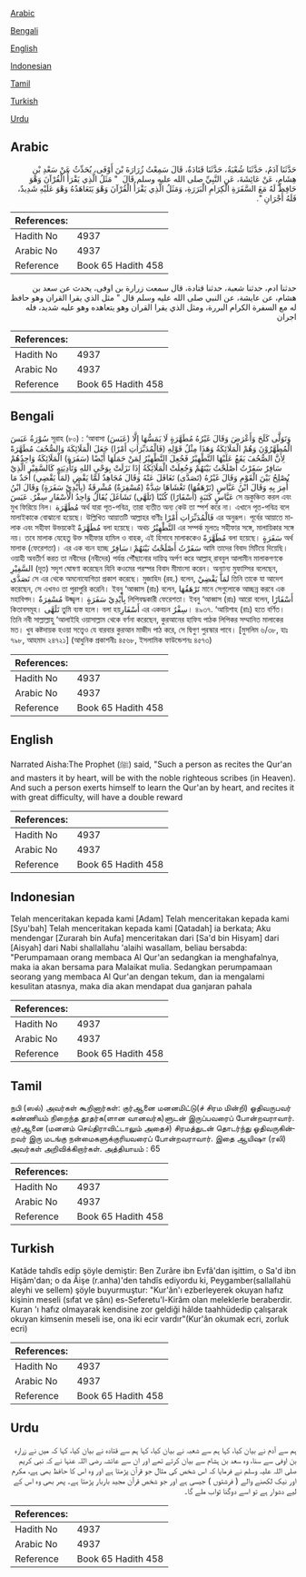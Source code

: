 [Arabic](#arabic)

[Bengali](#bengali)

[English](#english)

[Indonesian](#indonesian)

[Tamil](#tamil)

[Turkish](#turkish)

[Urdu](#urdu)

## Arabic


<div dir="rtl" lang="ar" style={{fontSize:'larger',backgroundColor:'#f8f9fa',padding:20}}>
حَدَّثَنَا آدَمُ، حَدَّثَنَا شُعْبَةُ، حَدَّثَنَا قَتَادَةُ، قَالَ سَمِعْتُ زُرَارَةَ بْنَ أَوْفَى، يُحَدِّثُ عَنْ سَعْدِ بْنِ هِشَامٍ، عَنْ عَائِشَةَ، عَنِ النَّبِيِّ صلى الله عليه وسلم قَالَ ‏ "‏ مَثَلُ الَّذِي يَقْرَأُ الْقُرْآنَ وَهْوَ حَافِظٌ لَهُ مَعَ السَّفَرَةِ الْكِرَامِ الْبَرَرَةِ، وَمَثَلُ الَّذِي يَقْرَأُ الْقُرْآنَ وَهْوَ يَتَعَاهَدُهُ وَهْوَ عَلَيْهِ شَدِيدٌ، فَلَهُ أَجْرَانِ ‏"‏‏.‏
</div>
<div style={{backgroundColor:'#f8f9fa',padding:20, marginBottom: 10}}><table> <thead> <tr> <th>References:</th> <th></th> </tr> </thead> <tbody><tr><td>Hadith No</td><td>4937</td></tr><tr><td>Arabic No</td><td>4937</td></tr><tr><td>Reference</td><td>Book 65 Hadith 458</td></tr></tbody></table></div>


<div dir="rtl" lang="ar" style={{fontSize:'larger',backgroundColor:'#f8f9fa',padding:20}}>
حدثنا ادم، حدثنا شعبة، حدثنا قتادة، قال سمعت زرارة بن اوفى، يحدث عن سعد بن هشام، عن عايشة، عن النبي صلى الله عليه وسلم قال " مثل الذي يقرا القران وهو حافظ له مع السفرة الكرام البررة، ومثل الذي يقرا القران وهو يتعاهده وهو عليه شديد، فله اجران
</div>
<div style={{backgroundColor:'#f8f9fa',padding:20, marginBottom: 10}}><table> <thead> <tr> <th>References:</th> <th></th> </tr> </thead> <tbody><tr><td>Hadith No</td><td>4937</td></tr><tr><td>Arabic No</td><td>4937</td></tr><tr><td>Reference</td><td>Book 65 Hadith 458</td></tr></tbody></table></div>

## Bengali


<div dir="ltr" lang="bn" style={{fontSize:'larger',backgroundColor:'#f8f9fa',padding:20}}>
سُوْرَةُ عَبَسَ সূরাহ (৮০) : ‘আবাসা (عَبَسَ) وَتَوَلَّى كَلَحَ وَأَعْرَضَ وَقَالَ غَيْرُهُ مُطَهَّرَةٍ لَا يَمَسُّهَا إِلَّا الْمُطَهَّرُوْنَ وَهُمْ الْمَلَائِكَةُ وَهَذَا مِثْلُ قَوْلِهِ (فَالْمُدَبِّرَاتِ أَمْرًا) جَعَلَ الْمَلَائِكَةَ وَالصُّحُفَ مُطَهَّرَةً لِأَنَّ الصُّحُفَ يَقَعُ عَلَيْهَا التَّطْهِيْرُ فَجُعِلَ التَّطْهِيْرُ لِمَنْ حَمَلَهَا أَيْضًا (سَفَرَةٍ) الْمَلَائِكَةُ وَاحِدُهُمْ سَافِرٌ سَفَرْتُ أَصْلَحْتُ بَيْنَهُمْ وَجُعِلَتْ الْمَلَائِكَةُ إِذَا نَزَلَتْ بِوَحْيِ اللهِ وَتَأْدِيَتِهِ كَالسَّفِيْرِ الَّذِيْ يُصْلِحُ بَيْنَ الْقَوْمِ وَقَالَ غَيْرُهُ (تَصَدَّى) تَغَافَلَ عَنْهُ وَقَالَ مُجَاهِدٌ لَمَّا يَقْضِ (لمَاَّ يَقْضِي) أَحَدٌ مَا أُمِرَ بِهِ وَقَالَ ابْنُ عَبَّاسٍ (تَرْهَقُهَا) تَغْشَاهَا شِدَّةٌ (مُسْفِرَةٌ) مُشْرِقَةٌ (بِأَيْدِيْ سَفَرَةٍ) وَقَالَ ابْنُ عَبَّاسٍ كَتَبَةٍ (أَسْفَارًا) كُتُبًا (تَلَهَّى) تَشَاغَلَ يُقَالُ وَاحِدُ الْأَسْفَارِ سِفْرٌ. عَبَسَ সে ভ্রূকুঞ্চিত করল এবং মুখ ফিরিয়ে নিল। مُطَهَّرَة অর্থ যারা পূত-পবিত্র, তারা ব্যতীত অন্য কেউ তা স্পর্শ করে না। এখানে পূত-পবিত্র বলে মালাইকাকে বোঝানো হয়েছে। উল্লিখিত আয়াতটি আল্লাহর বাণীঃ فَالْمُدَبِّرَاتِ أَمْرًا এর অনুরূপ। পূর্বের আয়াতে মালাক এবং সহীফা উভয়কেই مُطَهَّرَةً বলা হয়েছে। অথচ التَّطْهِيْرُ এর সম্পর্ক মূলতঃ সহীফার সঙ্গে, মালায়িকার সঙ্গে নয়। তবে মালাক যেহেতু উক্ত সহীফার হামিল ও বাহক, এই হিসাবে মালাককেও مُطَهَّرَةً বলা হয়েছে। سَفَرَةٍ অর্থ মালাক (ফেরেশতা)। এর এক বচন হচ্ছে سَافِرٌ।سَفَرْتُ أَصْلَحْتُ بَيْنَهُمْ আমি তাদের বিবাদ মিটিয়ে দিয়েছি। ওয়াহী অবতীর্ণ করত তা নবীদের (নবীদের) পর্যন্ত পৌঁছানোর দায়িত্ব অর্পণ করে আল্লাহ্ রাববুল আলামীন মালাকগণকে السَّفِيْرِ (দূত) সদৃশ ঘোষণা করেছেন যিনি কওমের পরস্পর বিবাদ মীমাংসা করেন। অন্যান্য মুফাস্সির বলেছেন, تَصَدَّى সে এর থেকে অমনোযোগিতা প্রকাশ করেছে। মুজাহিদ (রহ.) বলেন, لمَاَّ يَقْضِيْ তিনি তাকে যা আদেশ করেছেন, সে এখনও তা পুরাপুরি করেনি। ইবনু ‘আব্বাস (রাঃ) বলেন, تَرْهَقُهَا মানে সেগুলোকে আচ্ছন্ন করবে এক মহাবিপদ। مُسْفِرَةٌ উজ্জ্বল। بِأَيْدِيْ سَفَرَةٍ লিপিবদ্ধকারী ফেরেশতা। ইবনু ‘আব্বাস (রাঃ) আরো বলেন, أَسْفَارًا কিতাবসমূহ। تَلَهَّى তুমি ব্যস্ত হলে। বলা হয়أَسْفَارِ এর একবচন سِفْرٌ। ৪৯৩৭. ‘আয়িশাহ (রাঃ) হতে বর্ণিত। তিনি নবী সাল্লাল্লাহু ‘আলাইহি ওয়াসাল্লাম থেকে বর্ণনা করেছেন, কুরআনের হাফিয পাঠক লিপিকর সম্মানিত মালাকের মত। খুব কষ্টদায়ক হওয়া সত্ত্বেও যে বারবার কুরআন মাজীদ পাঠ করে, সে দ্বিগুণ পুরস্কার পাবে। [মুসলিম ৬/৩৮, হাঃ ৭৯৮, আহমাদ ২৪৭২১] (আধুনিক প্রকাশনীঃ ৪৫৬৮, ইসলামিক ফাউন্ডেশনঃ ৪৫৭৩)
</div>
<div style={{backgroundColor:'#f8f9fa',padding:20, marginBottom: 10}}><table> <thead> <tr> <th>References:</th> <th></th> </tr> </thead> <tbody><tr><td>Hadith No</td><td>4937</td></tr><tr><td>Arabic No</td><td>4937</td></tr><tr><td>Reference</td><td>Book 65 Hadith 458</td></tr></tbody></table></div>

## English


<div dir="ltr" lang="en" style={{fontSize:'larger',backgroundColor:'#f8f9fa',padding:20}}>
Narrated Aisha:The Prophet (ﷺ) said, "Such a person as recites the Qur'an and masters it by heart, will be with the noble righteous scribes (in Heaven). And such a person exerts himself to learn the Qur'an by heart, and recites it with great difficulty, will have a double reward
</div>
<div style={{backgroundColor:'#f8f9fa',padding:20, marginBottom: 10}}><table> <thead> <tr> <th>References:</th> <th></th> </tr> </thead> <tbody><tr><td>Hadith No</td><td>4937</td></tr><tr><td>Arabic No</td><td>4937</td></tr><tr><td>Reference</td><td>Book 65 Hadith 458</td></tr></tbody></table></div>

## Indonesian


<div dir="ltr" lang="id" style={{fontSize:'larger',backgroundColor:'#f8f9fa',padding:20}}>
Telah menceritakan kepada kami [Adam] Telah menceritakan kepada kami [Syu'bah] Telah menceritakan kepada kami [Qatadah] ia berkata; Aku mendengar [Zurarah bin Aufa] menceritakan dari [Sa'd bin Hisyam] dari [Aisyah] dari Nabi shallallahu 'alaihi wasallam, beliau bersabda: "Perumpamaan orang membaca Al Qur'an sedangkan ia menghafalnya, maka ia akan bersama para Malaikat mulia. Sedangkan perumpamaan seorang yang membaca Al Qur'an dengan tekum, dan ia mengalami kesulitan atasnya, maka dia akan mendapat dua ganjaran pahala
</div>
<div style={{backgroundColor:'#f8f9fa',padding:20, marginBottom: 10}}><table> <thead> <tr> <th>References:</th> <th></th> </tr> </thead> <tbody><tr><td>Hadith No</td><td>4937</td></tr><tr><td>Arabic No</td><td>4937</td></tr><tr><td>Reference</td><td>Book 65 Hadith 458</td></tr></tbody></table></div>

## Tamil


<div dir="ltr" lang="ta" style={{fontSize:'larger',backgroundColor:'#f8f9fa',padding:20}}>
நபி (ஸல்) அவர்கள் கூறினார்கள்: குர்ஆனை மனனமிட்டு(ச் சிரம மின்றி) ஓதிவருபவர் கண்ணியம் நிறைந்த தூதர்க(ளான வானவர்க)ளுடன் இருப்பவரைப் போன்றவராவார். குர்ஆனை (மனனம் செய்திராவிட்டாலும் அதைச்) சிரமத்துடன் தொடர்ந்து ஓதிவருகின்றவர் இரு மடங்கு நன்மைகளுக்குரியவரைப் போன்றவராவார். இதை ஆயிஷா (ரலி) அவர்கள் அறிவிக்கிறார்கள். அத்தியாயம் : 65
</div>
<div style={{backgroundColor:'#f8f9fa',padding:20, marginBottom: 10}}><table> <thead> <tr> <th>References:</th> <th></th> </tr> </thead> <tbody><tr><td>Hadith No</td><td>4937</td></tr><tr><td>Arabic No</td><td>4937</td></tr><tr><td>Reference</td><td>Book 65 Hadith 458</td></tr></tbody></table></div>

## Turkish


<div dir="ltr" lang="tr" style={{fontSize:'larger',backgroundColor:'#f8f9fa',padding:20}}>
Katâde tahdîs edip şöyle demiştir: Ben Zurâre ibn Evfâ'dan işittim, o Sa'd ibn Hişâm'dan; o da Âişe (r.anha)'den tahdîs ediyordu ki, Peygamber(sallallahü aleyhi ve sellem) şöyle buyurmuştur: "Kur'ân'ı ezberleyerek okuyan hafız kişinin meseli (sıfat ve şânı) es-Seferetu'l-Kirâm olan meleklerle beraberdir. Kuran 'ı hafız olmayarak kendisine zor geldiği hâlde taahhüdedip çalışarak okuyan kimsenin meseli ise, ona iki ecir vardır"(Kur'ân okumak ecri, zorluk ecri)
</div>
<div style={{backgroundColor:'#f8f9fa',padding:20, marginBottom: 10}}><table> <thead> <tr> <th>References:</th> <th></th> </tr> </thead> <tbody><tr><td>Hadith No</td><td>4937</td></tr><tr><td>Arabic No</td><td>4937</td></tr><tr><td>Reference</td><td>Book 65 Hadith 458</td></tr></tbody></table></div>

## Urdu


<div dir="rtl" lang="ur" style={{fontSize:'larger',backgroundColor:'#f8f9fa',padding:20}}>
ہم سے آدم نے بیان کیا، کہا ہم سے شعبہ نے بیان کیا، کہا ہم سے قتادہ نے بیان کیا، کہا کہ میں نے زرارہ بن اوفی سے سنا، وہ سعد بن ہشام سے بیان کرتے تھے اور ان سے عائشہ رضی اللہ عنہا نے کہ نبی کریم صلی اللہ علیہ وسلم نے فرمایا کہ اس شخص کی مثال جو قرآن پڑھتا ہے اور وہ اس کا حافظ بھی ہے، مکرم اور نیک لکھنے والے ( فرشتوں ) جیسی ہے اور جو شخص قرآن مجید باربار پڑھتا ہے۔ پھر بھی وہ اس کے لیے دشوار ہے تو اسے دوگنا ثواب ملے گا۔
</div>
<div style={{backgroundColor:'#f8f9fa',padding:20, marginBottom: 10}}><table> <thead> <tr> <th>References:</th> <th></th> </tr> </thead> <tbody><tr><td>Hadith No</td><td>4937</td></tr><tr><td>Arabic No</td><td>4937</td></tr><tr><td>Reference</td><td>Book 65 Hadith 458</td></tr></tbody></table></div>